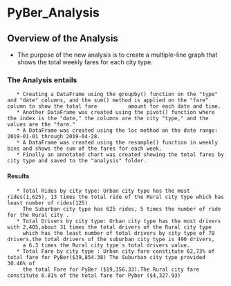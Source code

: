 # PyBer_Analysis
## Overview of the Analysis
   * The purpose of the new analysis is to create a multiple-line graph that shows the total weekly fares for each city type.
###   The Analysis entails
       * Creating a DataFrame using the groupby() function on the "type" and "date" columns, and the sum() method is applied on the "fare" column to show the total fare          amount for each date and time. 
       * Another DataFrame was created using the pivot() function where the index is the "date," the columns are the city "type," and the values are the "fare." 
       * A DataFrame was created using the loc method on the date range: 2019-01-01 through 2019-04-28. 
       * A DataFrame was created using the resample() function in weekly bins and shows the sum of the fares for each week.
       * Finally an annotated chart was created showing the total fares by city type and saved to the "analysis" folder.
#### Results
       * Total Rides by city type: Urban city type has the most rides(1,625), 13 times the total ride of the Rural city type which has least number of rides(125) 
         The Suburban city type has 625 rides, 5 times the number of ride for the Rural city .
       * Total Drivers by city type: Urban city type has the most drivers with 2,405,about 31 times the total drivers of the Rural city type 
         which has the least number of total drivers by city type of 78 drivers,the total drivers of the suburban city type is 490 drivers, 
         a 6.3 times the Rural city type`s total drivers value.
       * Total Fare by city type : Urban city fare constitute 62,73% of total fare for PyBer($39,854.38) The Suburban city type provided 30.46% of 
         the total Fare for PyBer ($19,356.33).The Rural city fare constitute 6.81% of the total fare for Pyber ($4,327.93)
      
       
 
   
  
